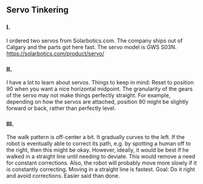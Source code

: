## Servo Tinkering

### I.
I ordered two servos from Solarbotics.com.  The company ships out of Calgary and the parts got here fast.
The servo model is GWS S03N.
https://solarbotics.com/product/servo/


### II.
I have a lot to learn about servos.
Things to keep in mind:
Reset to position 90 when you want a nice horizontal midpoint.
The granularity of the gears of the servo may not make things perfectly straight.
For example, depending on how the servos are attached, position 90 might be slightly forward or back, rather than perfectly level.


### III.
The walk pattern is off-center a bit.  It gradually curves to the left.
If the robot is eventually able to correct its path, e.g. by spotting a human off to the right, then this might be okay.
However, ideally, it would be best if he walked in a straight line until needing to deviate.
This would remove a need for constant corrections.
Also, the robot will probably move more slowly if it is constantly correcting.  Moving in a straight line is fastest.
Goal:  Do it right and avoid corrections.
Easier said than done.
